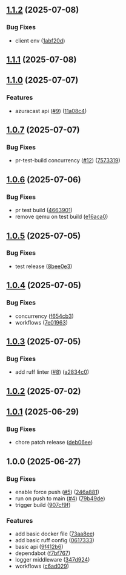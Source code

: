 ## [1.1.2](https://github.com/yggdrion/firecast/compare/v1.1.1...v1.1.2) (2025-07-08)

### Bug Fixes

* client env ([1abf20d](https://github.com/yggdrion/firecast/commit/1abf20d930bfcf7ed0cc2c20c5b84bd1da6a2ae2))

## [1.1.1](https://github.com/yggdrion/firecast/compare/v1.1.0...v1.1.1) (2025-07-08)

## [1.1.0](https://github.com/yggdrion/firecast/compare/v1.0.7...v1.1.0) (2025-07-07)

### Features

* azuracast api ([#9](https://github.com/yggdrion/firecast/issues/9)) ([11a08c4](https://github.com/yggdrion/firecast/commit/11a08c4f20a0e210e0ef5eec4b08e4b2682ed422))

## [1.0.7](https://github.com/yggdrion/firecast/compare/v1.0.6...v1.0.7) (2025-07-07)

### Bug Fixes

* pr-test-build concurrency ([#12](https://github.com/yggdrion/firecast/issues/12)) ([7573319](https://github.com/yggdrion/firecast/commit/7573319779cca0fdcc1d9d505fbbad50e2364657))

## [1.0.6](https://github.com/yggdrion/firecast/compare/v1.0.5...v1.0.6) (2025-07-06)

### Bug Fixes

* pr test build ([4663901](https://github.com/yggdrion/firecast/commit/466390156ce800efefca15dd8cce65fb2ab09f41))
* remove qemu on test build ([e16aca0](https://github.com/yggdrion/firecast/commit/e16aca0b3bbe73d53333b95e7226c9220c67f04c))

## [1.0.5](https://github.com/yggdrion/firecast/compare/v1.0.4...v1.0.5) (2025-07-05)

### Bug Fixes

* test release ([8bee0e3](https://github.com/yggdrion/firecast/commit/8bee0e3e0175f8dfbede94ca92fc3430e4ced117))

## [1.0.4](https://github.com/yggdrion/firecast/compare/v1.0.3...v1.0.4) (2025-07-05)

### Bug Fixes

* concurrency ([f654cb3](https://github.com/yggdrion/firecast/commit/f654cb373ff5db2bbc0f49609e76b98d72fec4a7))
* workflows ([7e01963](https://github.com/yggdrion/firecast/commit/7e01963dd29f3aa274ece7a6ac134bfe2adcc6bc))

## [1.0.3](https://github.com/yggdrion/firecast/compare/v1.0.2...v1.0.3) (2025-07-05)

### Bug Fixes

* add ruff linter ([#8](https://github.com/yggdrion/firecast/issues/8)) ([a2834c0](https://github.com/yggdrion/firecast/commit/a2834c08df5499eb0b39ce7961bd5563d2a94072))

## [1.0.2](https://github.com/yggdrion/firecast/compare/v1.0.1...v1.0.2) (2025-07-02)

## [1.0.1](https://github.com/yggdrion/firecast/compare/v1.0.0...v1.0.1) (2025-06-29)

### Bug Fixes

* chore patch release ([deb06ee](https://github.com/yggdrion/firecast/commit/deb06ee2e595b07fed23d06936aaf7024c910817))

## 1.0.0 (2025-06-27)

### Bug Fixes

* enable force push ([#5](https://github.com/yggdrion/firecast/issues/5)) ([246a881](https://github.com/yggdrion/firecast/commit/246a881f84346dcb589f7b8cb50eb202fc505109))
* run on push to main ([#4](https://github.com/yggdrion/firecast/issues/4)) ([79b49de](https://github.com/yggdrion/firecast/commit/79b49de19bb2d24869be7464e41a9966372a9e9c))
* trigger build ([907cf9f](https://github.com/yggdrion/firecast/commit/907cf9f00373fb0e20a649d3268f6da552b641c2))

### Features

* add basic docker file ([73aa8ee](https://github.com/yggdrion/firecast/commit/73aa8ee1bbb4c85e7573f0b2f8b82e152ce3a8fb))
* add basic ruff config ([0617333](https://github.com/yggdrion/firecast/commit/06173331a5fa39dd3e3e3b979ddd1a0926d91082))
* basic api ([9f412b6](https://github.com/yggdrion/firecast/commit/9f412b65ad44285e4d1b502ff03e1f1b29457c2b))
* dependabot ([f7bf767](https://github.com/yggdrion/firecast/commit/f7bf7674e01566371e0fd6419ea49de5aa642ec2))
* logger middleware ([347d924](https://github.com/yggdrion/firecast/commit/347d924ccfb1916e26aaee210a8ac952017fc754))
* workflows ([c6ad029](https://github.com/yggdrion/firecast/commit/c6ad029f2c2fda320000c0263d709cf4083c8d7a))
